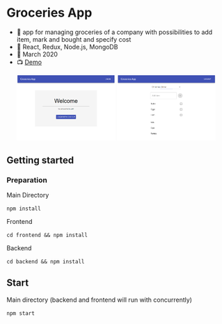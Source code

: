 # Groceries App
   - :mega: app for managing groceries of a company with possibilities to add item, mark and bought and specify cost
   - :wrench: React, Redux, Node.js, MongoDB
   - :date: March 2020
   - :tv: [Demo](https://youtu.be/r-y8D6FmHk0)
   
   
<p align="center">
   <img width="45%" src="https://raw.githubusercontent.com/wroclawianka/groceries-app/master/assets/img/groceries-app-3.png"/>
   <img width="45%" src="https://raw.githubusercontent.com/wroclawianka/groceries-app/master/assets/img/groceries-app-4.png"/>
</p>
   
## Getting started

### Preparation

 Main Directory 
```
npm install
```
Frontend
```
cd frontend && npm install
```
Backend
```
cd backend && npm install
```


## Start
Main directory (backend and frontend will run with concurrently)
```
npm start
```
